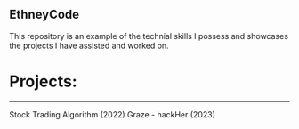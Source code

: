 ## EthneyCode
This repository is an example of the technial skills I possess and showcases the projects I have assisted and worked on. 

# Projects:
---
Stock Trading Algorithm (2022)
Graze - hackHer (2023)



